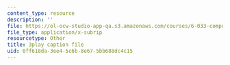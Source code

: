 ```yaml
---
content_type: resource
description: ''
file: https://ol-ocw-studio-app-qa.s3.amazonaws.com/courses/6-033-computer-system-engineering-spring-2018/0ff618da3ee45c6b8e675bb688dc4c15_r2_-2KW76ec.vtt
file_type: application/x-subrip
resourcetype: Other
title: 3play caption file
uid: 0ff618da-3ee4-5c6b-8e67-5bb688dc4c15
---
```

